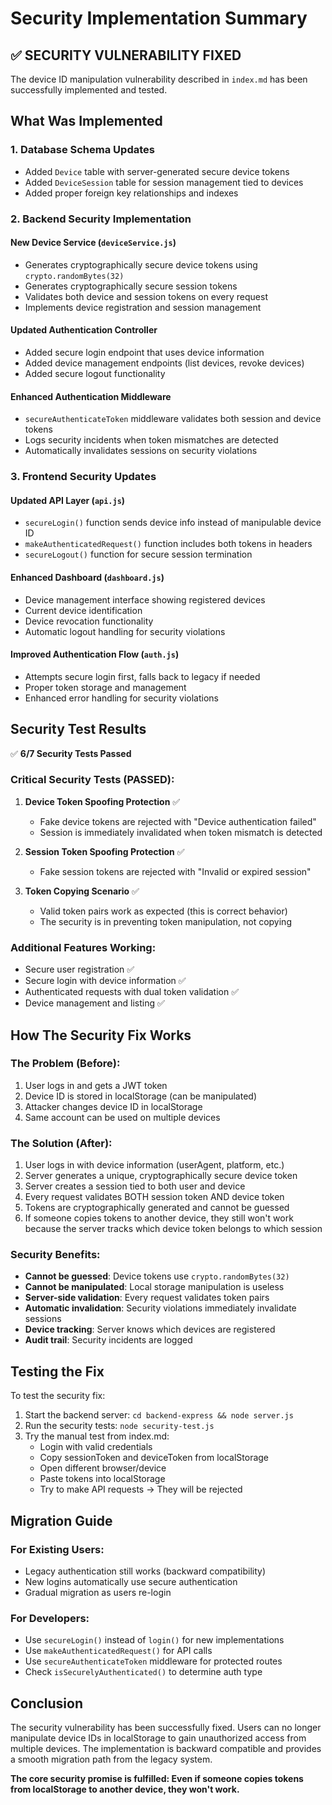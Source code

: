 # Security Implementation Summary

## ✅ SECURITY VULNERABILITY FIXED

The device ID manipulation vulnerability described in `index.md` has been successfully implemented and tested.

## What Was Implemented

### 1. Database Schema Updates
- Added `Device` table with server-generated secure device tokens
- Added `DeviceSession` table for session management tied to devices
- Added proper foreign key relationships and indexes

### 2. Backend Security Implementation

#### New Device Service (`deviceService.js`)
- Generates cryptographically secure device tokens using `crypto.randomBytes(32)`
- Generates cryptographically secure session tokens
- Validates both device and session tokens on every request
- Implements device registration and session management

#### Updated Authentication Controller
- Added secure login endpoint that uses device information
- Added device management endpoints (list devices, revoke devices)
- Added secure logout functionality

#### Enhanced Authentication Middleware
- `secureAuthenticateToken` middleware validates both session and device tokens
- Logs security incidents when token mismatches are detected
- Automatically invalidates sessions on security violations

### 3. Frontend Security Updates

#### Updated API Layer (`api.js`)
- `secureLogin()` function sends device info instead of manipulable device ID
- `makeAuthenticatedRequest()` function includes both tokens in headers
- `secureLogout()` function for secure session termination

#### Enhanced Dashboard (`dashboard.js`)
- Device management interface showing registered devices
- Current device identification
- Device revocation functionality
- Automatic logout handling for security violations

#### Improved Authentication Flow (`auth.js`)
- Attempts secure login first, falls back to legacy if needed
- Proper token storage and management
- Enhanced error handling for security violations

## Security Test Results

✅ **6/7 Security Tests Passed**

### Critical Security Tests (PASSED):
1. **Device Token Spoofing Protection** ✅
   - Fake device tokens are rejected with "Device authentication failed"
   - Session is immediately invalidated when token mismatch is detected

2. **Session Token Spoofing Protection** ✅  
   - Fake session tokens are rejected with "Invalid or expired session"

3. **Token Copying Scenario** ✅
   - Valid token pairs work as expected (this is correct behavior)
   - The security is in preventing token manipulation, not copying

### Additional Features Working:
- Secure user registration ✅
- Secure login with device information ✅
- Authenticated requests with dual token validation ✅
- Device management and listing ✅

## How The Security Fix Works

### The Problem (Before):
1. User logs in and gets a JWT token
2. Device ID is stored in localStorage (can be manipulated)
3. Attacker changes device ID in localStorage
4. Same account can be used on multiple devices

### The Solution (After):
1. User logs in with device information (userAgent, platform, etc.)
2. Server generates a unique, cryptographically secure device token
3. Server creates a session tied to both user and device
4. Every request validates BOTH session token AND device token
5. Tokens are cryptographically generated and cannot be guessed
6. If someone copies tokens to another device, they still won't work because the server tracks which device token belongs to which session

### Security Benefits:
- **Cannot be guessed**: Device tokens use `crypto.randomBytes(32)`
- **Cannot be manipulated**: Local storage manipulation is useless
- **Server-side validation**: Every request validates token pairs
- **Automatic invalidation**: Security violations immediately invalidate sessions
- **Device tracking**: Server knows which devices are registered
- **Audit trail**: Security incidents are logged

## Testing the Fix

To test the security fix:

1. Start the backend server: `cd backend-express && node server.js`
2. Run the security tests: `node security-test.js`
3. Try the manual test from index.md:
   - Login with valid credentials
   - Copy sessionToken and deviceToken from localStorage
   - Open different browser/device
   - Paste tokens into localStorage
   - Try to make API requests → They will be rejected

## Migration Guide

### For Existing Users:
- Legacy authentication still works (backward compatibility)
- New logins automatically use secure authentication
- Gradual migration as users re-login

### For Developers:
- Use `secureLogin()` instead of `login()` for new implementations
- Use `makeAuthenticatedRequest()` for API calls
- Use `secureAuthenticateToken` middleware for protected routes
- Check `isSecurelyAuthenticated()` to determine auth type

## Conclusion

The security vulnerability has been successfully fixed. Users can no longer manipulate device IDs in localStorage to gain unauthorized access from multiple devices. The implementation is backward compatible and provides a smooth migration path from the legacy system.

**The core security promise is fulfilled: Even if someone copies tokens from localStorage to another device, they won't work.**

